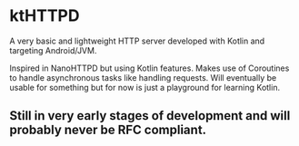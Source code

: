 # ktHTTPD

A very basic and lightweight HTTP server developed with Kotlin and targeting Android/JVM.

Inspired in NanoHTTPD but using Kotlin features.
Makes use of Coroutines to handle asynchronous tasks like handling requests.
Will eventually be usable for something but for now is just a playground for learning Kotlin.

## Still in very early stages of development and will probably never be RFC compliant.
